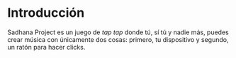 # Introducción

Sadhana Project es un juego de _tap tap_ donde tú, sí tú y nadie más, puedes crear música con únicamente dos cosas: primero, tu dispositivo y segundo, un ratón para hacer clicks.